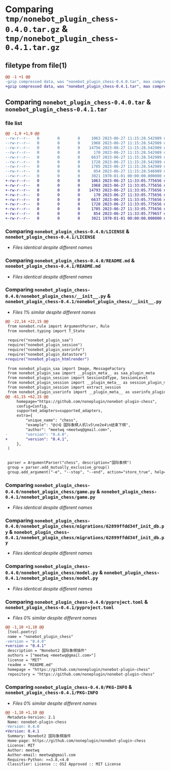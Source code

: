# Comparing `tmp/nonebot_plugin_chess-0.4.0.tar.gz` & `tmp/nonebot_plugin_chess-0.4.1.tar.gz`

## filetype from file(1)

```diff
@@ -1 +1 @@
-gzip compressed data, was "nonebot_plugin_chess-0.4.0.tar", max compression
+gzip compressed data, was "nonebot_plugin_chess-0.4.1.tar", max compression
```

## Comparing `nonebot_plugin_chess-0.4.0.tar` & `nonebot_plugin_chess-0.4.1.tar`

### file list

```diff
@@ -1,9 +1,9 @@
--rw-r--r--   0        0        0     1063 2023-06-27 11:15:28.542989 nonebot_plugin_chess-0.4.0/LICENSE
--rw-r--r--   0        0        0     1968 2023-06-27 11:15:28.542989 nonebot_plugin_chess-0.4.0/README.md
--rw-r--r--   0        0        0    14756 2023-06-27 11:15:28.542989 nonebot_plugin_chess-0.4.0/nonebot_plugin_chess/__init__.py
--rw-r--r--   0        0        0      170 2023-06-27 11:15:28.542989 nonebot_plugin_chess-0.4.0/nonebot_plugin_chess/config.py
--rw-r--r--   0        0        0     6637 2023-06-27 11:15:28.542989 nonebot_plugin_chess-0.4.0/nonebot_plugin_chess/game.py
--rw-r--r--   0        0        0     1728 2023-06-27 11:15:28.542989 nonebot_plugin_chess-0.4.0/nonebot_plugin_chess/migrations/62899ffdd34f_init_db.py
--rw-r--r--   0        0        0     1705 2023-06-27 11:15:28.542989 nonebot_plugin_chess-0.4.0/nonebot_plugin_chess/model.py
--rw-r--r--   0        0        0      854 2023-06-27 11:15:28.546989 nonebot_plugin_chess-0.4.0/pyproject.toml
--rw-r--r--   0        0        0     3021 1970-01-01 00:00:00.000000 nonebot_plugin_chess-0.4.0/PKG-INFO
+-rw-r--r--   0        0        0     1063 2023-06-27 11:33:05.775656 nonebot_plugin_chess-0.4.1/LICENSE
+-rw-r--r--   0        0        0     1968 2023-06-27 11:33:05.775656 nonebot_plugin_chess-0.4.1/README.md
+-rw-r--r--   0        0        0    14793 2023-06-27 11:33:05.775656 nonebot_plugin_chess-0.4.1/nonebot_plugin_chess/__init__.py
+-rw-r--r--   0        0        0      170 2023-06-27 11:33:05.775656 nonebot_plugin_chess-0.4.1/nonebot_plugin_chess/config.py
+-rw-r--r--   0        0        0     6637 2023-06-27 11:33:05.775656 nonebot_plugin_chess-0.4.1/nonebot_plugin_chess/game.py
+-rw-r--r--   0        0        0     1728 2023-06-27 11:33:05.775656 nonebot_plugin_chess-0.4.1/nonebot_plugin_chess/migrations/62899ffdd34f_init_db.py
+-rw-r--r--   0        0        0     1705 2023-06-27 11:33:05.775656 nonebot_plugin_chess-0.4.1/nonebot_plugin_chess/model.py
+-rw-r--r--   0        0        0      854 2023-06-27 11:33:05.779657 nonebot_plugin_chess-0.4.1/pyproject.toml
+-rw-r--r--   0        0        0     3021 1970-01-01 00:00:00.000000 nonebot_plugin_chess-0.4.1/PKG-INFO
```

### Comparing `nonebot_plugin_chess-0.4.0/LICENSE` & `nonebot_plugin_chess-0.4.1/LICENSE`

 * *Files identical despite different names*

### Comparing `nonebot_plugin_chess-0.4.0/README.md` & `nonebot_plugin_chess-0.4.1/README.md`

 * *Files identical despite different names*

### Comparing `nonebot_plugin_chess-0.4.0/nonebot_plugin_chess/__init__.py` & `nonebot_plugin_chess-0.4.1/nonebot_plugin_chess/__init__.py`

 * *Files 1% similar despite different names*

```diff
@@ -22,14 +22,15 @@
 from nonebot.rule import ArgumentParser, Rule
 from nonebot.typing import T_State
 
 require("nonebot_plugin_saa")
 require("nonebot_plugin_session")
 require("nonebot_plugin_userinfo")
 require("nonebot_plugin_datastore")
+require("nonebot_plugin_htmlrender")
 
 from nonebot_plugin_saa import Image, MessageFactory
 from nonebot_plugin_saa import __plugin_meta__ as saa_plugin_meta
 from nonebot_plugin_session import SessionIdType, SessionLevel
 from nonebot_plugin_session import __plugin_meta__ as session_plugin_meta
 from nonebot_plugin_session import extract_session
 from nonebot_plugin_userinfo import __plugin_meta__ as userinfo_plugin_meta
@@ -61,15 +62,15 @@
     homepage="https://github.com/noneplugin/nonebot-plugin-chess",
     config=Config,
     supported_adapters=supported_adapters,
     extra={
         "unique_name": "chess",
         "example": "@小Q 国际象棋人机lv5\ne2e4\n结束下棋",
         "author": "meetwq <meetwq@gmail.com>",
-        "version": "0.4.0",
+        "version": "0.4.1",
     },
 )
 
 
 parser = ArgumentParser("chess", description="国际象棋")
 group = parser.add_mutually_exclusive_group()
 group.add_argument("-e", "--stop", "--end", action="store_true", help="停止下棋")
```

### Comparing `nonebot_plugin_chess-0.4.0/nonebot_plugin_chess/game.py` & `nonebot_plugin_chess-0.4.1/nonebot_plugin_chess/game.py`

 * *Files identical despite different names*

### Comparing `nonebot_plugin_chess-0.4.0/nonebot_plugin_chess/migrations/62899ffdd34f_init_db.py` & `nonebot_plugin_chess-0.4.1/nonebot_plugin_chess/migrations/62899ffdd34f_init_db.py`

 * *Files identical despite different names*

### Comparing `nonebot_plugin_chess-0.4.0/nonebot_plugin_chess/model.py` & `nonebot_plugin_chess-0.4.1/nonebot_plugin_chess/model.py`

 * *Files identical despite different names*

### Comparing `nonebot_plugin_chess-0.4.0/pyproject.toml` & `nonebot_plugin_chess-0.4.1/pyproject.toml`

 * *Files 0% similar despite different names*

```diff
@@ -1,10 +1,10 @@
 [tool.poetry]
 name = "nonebot_plugin_chess"
-version = "0.4.0"
+version = "0.4.1"
 description = "Nonebot2 国际象棋插件"
 authors = ["meetwq <meetwq@gmail.com>"]
 license = "MIT"
 readme = "README.md"
 homepage = "https://github.com/noneplugin/nonebot-plugin-chess"
 repository = "https://github.com/noneplugin/nonebot-plugin-chess"
```

### Comparing `nonebot_plugin_chess-0.4.0/PKG-INFO` & `nonebot_plugin_chess-0.4.1/PKG-INFO`

 * *Files 0% similar despite different names*

```diff
@@ -1,10 +1,10 @@
 Metadata-Version: 2.1
 Name: nonebot-plugin-chess
-Version: 0.4.0
+Version: 0.4.1
 Summary: Nonebot2 国际象棋插件
 Home-page: https://github.com/noneplugin/nonebot-plugin-chess
 License: MIT
 Author: meetwq
 Author-email: meetwq@gmail.com
 Requires-Python: >=3.8,<4.0
 Classifier: License :: OSI Approved :: MIT License
```

